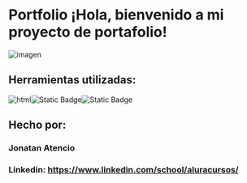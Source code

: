 # Portfolio ¡Hola, bienvenido a mi proyecto de portafolio!

![imagen](https://user-images.githubusercontent.com/77756047/211304452-220fedf0-f91b-490f-8a65-a60ce860bc5c.png)

## Herramientas utilizadas:

![html](https://img.shields.io/badge/HTML-orange)![Static Badge](https://img.shields.io/badge/CSS-light_blue)![Static Badge](https://img.shields.io/badge/Flex--Box-%23d22ce3)


## Hecho por:

### Jonatan Atencio

### Linkedin: https://www.linkedin.com/school/aluracursos/